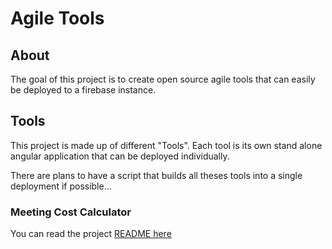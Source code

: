 # Agile Tools

## About

The goal of this project is to create open source agile tools that can easily be deployed to a firebase instance.

## Tools

This project is made up of different "Tools". Each tool is its own stand alone angular application that can be deployed individually.

There are plans to have a script that builds all theses tools into a single deployment if possible...

### Meeting Cost Calculator

You can read the project [README here](/meeting-cost/README.md)
